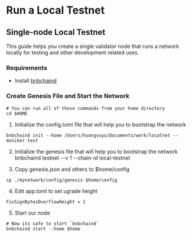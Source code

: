 # Run a Local Testnet

## Single-node Local Testnet

This guide helps you create a single validator node that runs a network locally for testing and other development related uses.

### Requirements
* Install [bnbchaind](./install.md)

### Create Genesis File and Start the Network
```
# You can run all of these commands from your home directory
cd $HOME
```

1.  Initialize the config.toml file that will help you to bootstrap the network
```
bnbchaind init --home /Users/huangsuyu/Documents/work/localnet --moniker test
```
2.  Initialize the genesis file that will help you to bootstrap the network
bnbchaind testnet --v 1 --chain-id local-testnet

3. Copy genesis.json and others to $home/config
```
cp ./mynetwork/config/genesis $home/config
```
4. Edit app.toml to set ugrade height
```
FixSignBytesOverflowHeight = 1
```
5. Start our node
```
# Now its safe to start `bnbchaind`
bnbchaind start --home $home
```